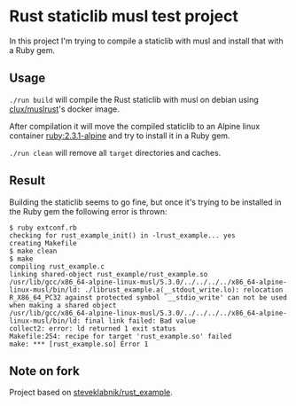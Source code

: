 # Rust staticlib musl test project

In this project I'm trying to compile a staticlib with musl and install that
with a Ruby gem.

## Usage

`./run build` will compile the Rust staticlib with musl on debian using
[clux/muslrust](https://github.com/clux/muslrust/)'s docker image.

After compilation it will move the compiled staticlib to an Alpine linux
container [ruby:2.3.1-alpine](https://hub.docker.com/_/ruby/) and try to
install it in a Ruby gem.

`./run clean` will remove all `target` directories and caches.

## Result

Building the staticlib seems to go fine, but once it's trying to be installed
in the Ruby gem the following error is thrown:

```
$ ruby extconf.rb
checking for rust_example_init() in -lrust_example... yes
creating Makefile
$ make clean
$ make
compiling rust_example.c
linking shared-object rust_example/rust_example.so
/usr/lib/gcc/x86_64-alpine-linux-musl/5.3.0/../../../../x86_64-alpine-linux-musl/bin/ld: ./librust_example.a(__stdout_write.lo): relocation R_X86_64_PC32 against protected symbol `__stdio_write' can not be used when making a shared object
/usr/lib/gcc/x86_64-alpine-linux-musl/5.3.0/../../../../x86_64-alpine-linux-musl/bin/ld: final link failed: Bad value
collect2: error: ld returned 1 exit status
Makefile:254: recipe for target 'rust_example.so' failed
make: *** [rust_example.so] Error 1
```

## Note on fork

Project based on
[steveklabnik/rust_example](https://github.com/steveklabnik/rust_example).
